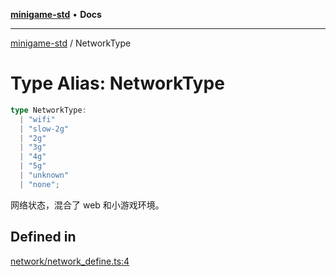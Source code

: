 [**minigame-std**](../README.md) • **Docs**

***

[minigame-std](../README.md) / NetworkType

# Type Alias: NetworkType

```ts
type NetworkType: 
  | "wifi"
  | "slow-2g"
  | "2g"
  | "3g"
  | "4g"
  | "5g"
  | "unknown"
  | "none";
```

网络状态，混合了 web 和小游戏环境。

## Defined in

[network/network\_define.ts:4](https://github.com/JiangJie/minigame-std/blob/baaa9364b1809237ffe9720be3ef4dba617567c9/src/std/network/network_define.ts#L4)
